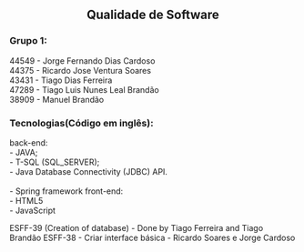 <h2 align="center">Qualidade de Software</h2>

<h3>Grupo 1:</h3> 
	44549 - Jorge Fernando Dias Cardoso<br>
	44375 - Ricardo Jose Ventura Soares<br>
	43431 - Tiago Dias Ferreira<br>
	47289 - Tiago Luis Nunes Leal Brandão<br>
	38909 - Manuel Brandão<br>

<h3>Tecnologias(Código em  inglês):</h3>
	back-end:<br>
 		- JAVA;<br>
   		- T-SQL (SQL_SERVER);<br>
     		- Java Database Connectivity (JDBC) API.<br><br>
       		- Spring framework
	front-end: <br>
 		- HTML5<br>
      		- JavaScript

ESFF-39 (Creation of database) - Done by Tiago Ferreira and Tiago Brandão
ESFF-38 - Criar interface básica - Ricardo Soares e Jorge Cardoso
